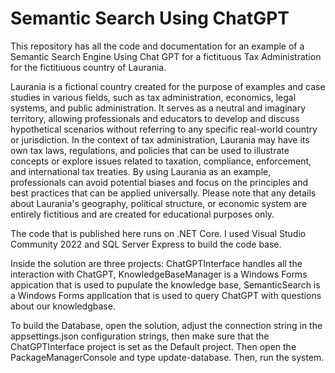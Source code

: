 # Semantic Search Using ChatGPT
This repository has all the code and documentation for an example of a Semantic Search Engine Using Chat GPT for a fictituous Tax Administration for the fictitiuous country of Laurania.  

Laurania is a fictional country created for the purpose of examples and case studies in various fields, such as tax administration, economics, legal systems, and public administration. It serves as a neutral and imaginary territory, allowing professionals and educators to develop and discuss hypothetical scenarios without referring to any specific real-world country or jurisdiction. In the context of tax administration, Laurania may have its own tax laws, regulations, and policies that can be used to illustrate concepts or explore issues related to taxation, compliance, enforcement, and international tax treaties. By using Laurania as an example, professionals can avoid potential biases and focus on the principles and best practices that can be applied universally. Please note that any details about Laurania's geography, political structure, or economic system are entirely fictitious and are created for educational purposes only.

The code that is published here runs on .NET Core.  I used Visual Studio Community 2022 and SQL Server Express to build the code base.  

Inside the solution are three projects:  ChatGPTInterface handles all the interaction with ChatGPT, KnowledgeBaseManager is a Windows Forms appication that is used to pupulate the knowledge base, SemanticSearch is a Windows Forms application that is used to query ChatGPT with questions about our knowledgbase.

To build the Database, open the solution, adjust the connection string in the appsettings.json configuration strings, then make sure that the ChatGPTInterface project is set as the Default project.  Then open the PackageManagerConsole and type update-database.  Then, run the system.
